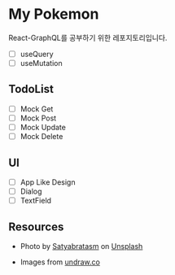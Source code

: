 # My Pokemon

React-GraphQL를 공부하기 위한 레포지토리입니다.

-   [ ] useQuery
-   [ ] useMutation

## TodoList

-   [ ] Mock Get
-   [ ] Mock Post
-   [ ] Mock Update
-   [ ] Mock Delete

## UI

-   [ ] App Like Design
-   [ ] Dialog
-   [ ] TextField

## Resources

-   Photo by <a href="https://unsplash.com/@smpicturez?utm_source=unsplash&utm_medium=referral&utm_content=creditCopyText">Satyabratasm</a> on <a href="https://unsplash.com/photos/u_kMWN-BWyU?utm_source=unsplash&utm_medium=referral&utm_content=creditCopyText">Unsplash</a>

-   Images from [undraw.co](https://undraw.co/illustrations)
